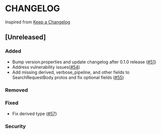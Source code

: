 # CHANGELOG

Inspired from [Keep a Changelog](https://keepachangelog.com/en/1.0.0/)

## [Unreleased]
### Added
- Bump version.properties and update changelog after 0.1.0 release  ([#51](https://github.com/opensearch-project/opensearch-protobufs/pull/51))
- Address vulnerability issues([#54](https://github.com/opensearch-project/opensearch-protobufs/pull/54/))
- Add missing derived, verbose_pipeline, and other fields to SearchRequestBody protos and fix optional fields ([#55](https://github.com/opensearch-project/opensearch-protobufs/pull/55))

### Removed

### Fixed
- Fix derived type ([#57](https://github.com/opensearch-project/opensearch-protobufs/pull/57))

### Security
